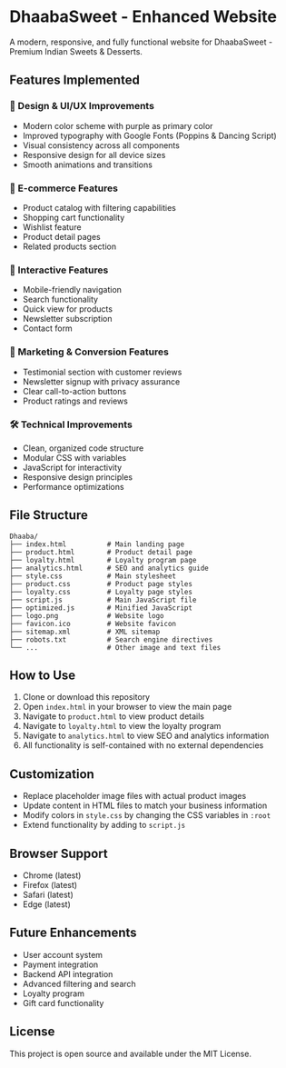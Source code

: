 # DhaabaSweet - Enhanced Website

A modern, responsive, and fully functional website for DhaabaSweet - Premium Indian Sweets & Desserts.

## Features Implemented

### 🎨 Design & UI/UX Improvements
- Modern color scheme with purple as primary color
- Improved typography with Google Fonts (Poppins & Dancing Script)
- Visual consistency across all components
- Responsive design for all device sizes
- Smooth animations and transitions

### 🛒 E-commerce Features
- Product catalog with filtering capabilities
- Shopping cart functionality
- Wishlist feature
- Product detail pages
- Related products section

### 📱 Interactive Features
- Mobile-friendly navigation
- Search functionality
- Quick view for products
- Newsletter subscription
- Contact form

### 🎯 Marketing & Conversion Features
- Testimonial section with customer reviews
- Newsletter signup with privacy assurance
- Clear call-to-action buttons
- Product ratings and reviews

### 🛠️ Technical Improvements
- Clean, organized code structure
- Modular CSS with variables
- JavaScript for interactivity
- Responsive design principles
- Performance optimizations

## File Structure
```
Dhaaba/
├── index.html          # Main landing page
├── product.html        # Product detail page
├── loyalty.html        # Loyalty program page
├── analytics.html      # SEO and analytics guide
├── style.css           # Main stylesheet
├── product.css         # Product page styles
├── loyalty.css         # Loyalty page styles
├── script.js           # Main JavaScript file
├── optimized.js        # Minified JavaScript
├── logo.png            # Website logo
├── favicon.ico         # Website favicon
├── sitemap.xml         # XML sitemap
├── robots.txt          # Search engine directives
└── ...                 # Other image and text files
```

## How to Use
1. Clone or download this repository
2. Open `index.html` in your browser to view the main page
3. Navigate to `product.html` to view product details
4. Navigate to `loyalty.html` to view the loyalty program
5. Navigate to `analytics.html` to view SEO and analytics information
6. All functionality is self-contained with no external dependencies

## Customization
- Replace placeholder image files with actual product images
- Update content in HTML files to match your business information
- Modify colors in `style.css` by changing the CSS variables in `:root`
- Extend functionality by adding to `script.js`

## Browser Support
- Chrome (latest)
- Firefox (latest)
- Safari (latest)
- Edge (latest)

## Future Enhancements
- User account system
- Payment integration
- Backend API integration
- Advanced filtering and search
- Loyalty program
- Gift card functionality

## License
This project is open source and available under the MIT License.